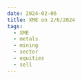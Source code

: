 ```yaml
---
date: 2024-02-06
title: XME on 2/6/2024
tags: 
  - XME
  - metals
  - mining
  - sector
  - equities
  - sell
---
```

<div class="post">
<snapshot-grid 
    :reports="['2024/02/05/CTA/XME', '2024/02/06/CTA/XME', '2024/02/06/MTP/XME']"
    chart="2024/02/06/Chart/XME"
/>
<p>

</p>
<p>

</p>
</div>